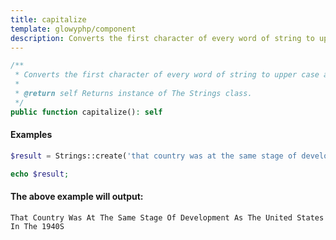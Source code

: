 ```yaml
---
title: capitalize
template: glowyphp/component
description: Converts the first character of every word of string to upper case and the others to lower case.
---
```


```php
/**
 * Converts the first character of every word of string to upper case and the others to lower case.
 *
 * @return self Returns instance of The Strings class.
 */
public function capitalize(): self
```

#### Examples

```php
$result = Strings::create('that country was at the same stage of development as the United States in the 1940s')->capitalize();

echo $result;
```

#### The above example will output:

```text
That Country Was At The Same Stage Of Development As The United States In The 1940S
```

